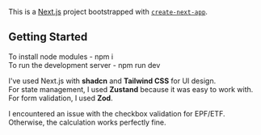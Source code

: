 This is a [Next.js](https://nextjs.org/) project bootstrapped with [`create-next-app`](https://github.com/vercel/next.js/tree/canary/packages/create-next-app).

## Getting Started

To install node modules - npm i <br/>
To run the development server - npm run dev


I've used Next.js with **shadcn** and **Tailwind CSS** for UI design. 
<br/> For state management, I used **Zustand** because it was easy to work with. 
<br/> For form validation, I used **Zod**.

I encountered an issue with the checkbox validation for EPF/ETF. Otherwise, the calculation works perfectly fine.


